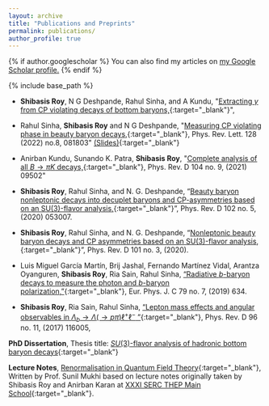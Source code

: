 ```yaml
---
layout: archive
title: "Publications and Preprints"
permalink: publications/
author_profile: true
---
```


{% if author.googlescholar %}
  You can also find my articles on <u><a href="{{author.googlescholar}}">my Google Scholar profile</a>.</u>
{% endif %}

{% include base_path %}

- **Shibasis Roy**, N G Deshpande, Rahul Sinha, and A Kundu,
"[Extracting $\gamma$ from CP violating decays of bottom baryons,](https://arxiv.org/abs/2303.02591){:target="_blank"}", 

- Rahul Sinha, **Shibasis Roy** and N G Deshpande,
"[Measuring CP violating phase in beauty baryon decays,](https://doi.org/10.1103/PhysRevLett.128.081803){:target="_blank"}, Phys. Rev. Lett. 128 (2022) no.8, 081803"   [(Slides)](https://drive.google.com/file/giveslideslink){:target="_blank"}

- Anirban Kundu, Sunando K. Patra, **Shibasis Roy**, "[Complete analysis of all $B \to \pi K$ decays,](https://doi.org/10.1103/PhysRevD.104.095025){:target="_blank"}, Phys. Rev. D 104 no. 9, (2021) 09502"

- **Shibasis Roy**, Rahul Sinha, and N. G. Deshpande, “[Beauty baryon nonleptonic decays into decuplet baryons and CP-asymmetries based on an SU(3)-flavor analysis,](https://doi.org/10.1103/PhysRevD.102.053007){:target="_blank"}”, Phys. Rev. D 102 no. 5, (2020) 053007.

- **Shibasis Roy**, Rahul Sinha, and N. G. Deshpande, “[Nonleptonic beauty baryon decays and CP asymmetries based on an SU(3)-flavor analysis,](https://doi.org/10.1103/PhysRevD.101.036018){:target="_blank"}”, Phys. Rev. D 101 no. 3, (2020).

- Luis Miguel García Martín, Brij Jashal, Fernando Martínez Vidal, Arantza Oyanguren, **Shibasis Roy**, Ria Sain, Rahul Sinha, [“Radiative $b$-baryon decays to measure the photon and $b$-baryon polarization,”](https://doi.org/10.1140/epjc/s10052-019-7123-7){:target="_blank"}, Eur. Phys. J. C 79 no. 7, (2019) 634.

- **Shibasis Roy**, Ria Sain, Rahul Sinha, [“Lepton mass effects and angular observables in $\Lambda_{b} \to \Lambda(\to p\pi)\ell^{+}\ell^{-}$ ”](https://doi.org/10.1103/PhysRevD.96.116005){:target="_blank"}, Phys. Rev. D 96 no. 11, (2017) 116005,

 
**PhD Dissertation**, 
Thesis title: [$SU(3)$-flavor analysis of hadronic bottom baryon decays](http://www.hbni.ac.in/phdthesis/phys/PHYS10201305004.pdf){:target="_blank"}


**Lecture Notes**,
[Renormalisation in Quantum Field Theory](https://arxiv.org/abs/1908.04075){:target="_blank"},  Written by Prof. Sunil Mukhi based on lecture notes originally taken by Shibasis Roy and Anirban Karan at [XXXI SERC THEP Main School](https://sites.google.com/site/sercthepmainschoolxxxi/home){:target="_blank"}.

